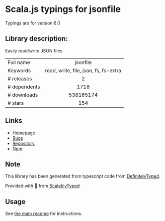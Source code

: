
# Scala.js typings for jsonfile

Typings are for version 6.0

## Library description:
Easily read/write JSON files.

|                    |                 |
| ------------------ | :-------------: |
| Full name          | jsonfile |
| Keywords           | read, write, file, json, fs, fs-extra |
| # releases         | 2 |
| # dependents       | 1718 |
| # downloads        | 538165174 |
| # stars            | 154 |

## Links
- [Homepage](https://github.com/jprichardson/node-jsonfile#readme)
- [Bugs](https://github.com/jprichardson/node-jsonfile/issues)
- [Repository](https://github.com/jprichardson/node-jsonfile)
- [Npm](https://www.npmjs.com/package/jsonfile)
    


## Note
This library has been generated from typescript code from [DefinitelyTyped](https://definitelytyped.org).

Provided with :purple_heart: from [ScalablyTyped](https://github.com/oyvindberg/ScalablyTyped)

## Usage
See [the main readme](../../readme.md) for instructions.


